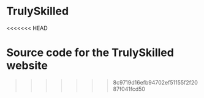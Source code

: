 TrulySkilled
============
<<<<<<< HEAD

Source code for the TrulySkilled website
=======
>>>>>>> 8c9719d16efb94702ef51155f2f2087f041fcd50

